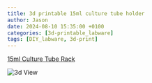 ```yaml
---
title: 3d printable 15ml culture tube holder
author: Jason
date: 2024-08-10 15:35:00 +0100
categories: [3d-printable_labware]
tags: [DIY_labware, 3d-print]
---
```

[15ml Culture Tube Rack](https://www.printables.com/model/545233-culture-tube-rack)

![3d View](https://media.printables.com/media/prints/545233/images/4385016_50f57e35-d74a-4562-817c-529ff0e0bbe7/thumbs/inside/1600x1200/png/large_display_rack_v2_545233.webp)
